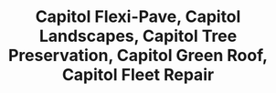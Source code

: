 ---
title: "Capitol Flexi-Pave, Capitol Landscapes, Capitol Tree Preservation, Capitol Green Roof, Capitol Fleet Repair"
url: /hamilton/capitol-flexi-pave-capitol-landscapes-capitol-tree-preservation-capitol-green-roof-capitol-fleet-repair/
shop: Allgemein
---